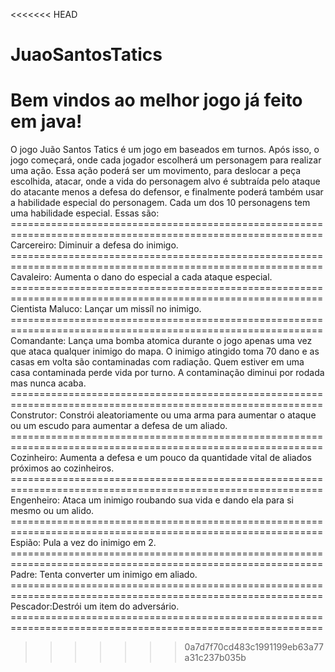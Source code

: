 <<<<<<< HEAD
# JuaoSantosTatics
Bem vindos ao melhor jogo já feito em java!
=======
O jogo Juão Santos Tatics é um jogo em baseados em turnos.
        Após isso, o jogo começará, onde cada jogador escolherá um personagem para realizar uma ação.
        Essa ação poderá ser um movimento, para deslocar a peça escolhida, atacar, onde a vida do personagem alvo é subtraída pelo ataque do atacante menos a defesa do defensor, e finalmente poderá também usar a habilidade especial do personagem.
        Cada um dos 10 personagens tem uma habilidade especial. Essas são:
        ============================================================================================================
        Carcereiro: Diminuir a defesa do inimigo.
        ============================================================================================================
        Cavaleiro: Aumenta o dano do especial a cada ataque especial.
        ============================================================================================================
        Cientista Maluco: Lançar um missíl no inimigo.
        ============================================================================================================
        Comandante: Lança uma bomba atomica durante o jogo apenas uma vez que ataca qualquer inimigo do mapa. O inimigo atingido toma 70 dano e as casas em volta são contaminadas com radiação. Quem estiver em uma casa contaminada perde vida por turno. A contaminação diminui por rodada mas nunca acaba.
        ============================================================================================================
        Construtor: Constrói aleatoriamente ou uma arma para aumentar o ataque ou um escudo para aumentar a defesa de um aliado.
        ============================================================================================================
        Cozinheiro: Aumenta a defesa e um pouco da quantidade vital de aliados próximos ao cozinheiros.
        ============================================================================================================
        Engenheiro: Ataca um inimigo roubando sua vida e dando ela para si mesmo ou um alido.
        ============================================================================================================
        Espião: Pula a vez do inimigo em 2.
        ============================================================================================================
        Padre: Tenta converter um inimigo em aliado.
        ============================================================================================================
        Pescador:Destrói um item do adversário.
        ============================================================================================================

>>>>>>> 0a7d7f70cd483c1991199eb63a77a31c237b035b
